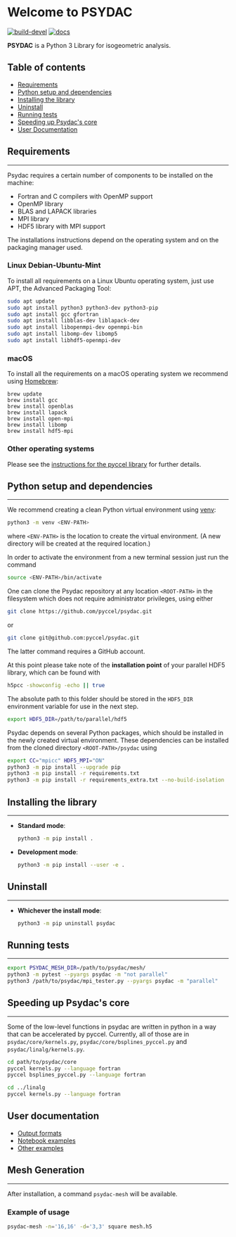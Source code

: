 # Welcome to PSYDAC

[![build-devel](https://travis-ci.com/pyccel/psydac.svg?branch=devel)](https://travis-ci.com/pyccel/psydac) [![docs](https://readthedocs.org/projects/spl/badge/?version=latest)](http://spl.readthedocs.io/en/latest/?badge=latest)

**PSYDAC** is a Python 3 Library for isogeometric analysis.

## Table of contents

-   [Requirements](#requirements)
-   [Python setup and dependencies](#python-setup-and-dependencies)
-   [Installing the library](#installing-the-library)
-   [Uninstall](#uninstall)
-   [Running tests](#running-tests)
-   [Speeding up Psydac's core](#speeding-up-psydacs-core)
-   [User Documentation](#user-documentation)

## Requirements
-----

Psydac requires a certain number of components to be installed on the machine:

- Fortran and C compilers with OpenMP support
- OpenMP library
- BLAS and LAPACK libraries
- MPI library
- HDF5 library with MPI support

The installations instructions depend on the operating system and on the packaging manager used.

### Linux Debian-Ubuntu-Mint

To install all requirements on a Linux Ubuntu operating system, just use APT, the Advanced Packaging Tool:
```sh
sudo apt update
sudo apt install python3 python3-dev python3-pip
sudo apt install gcc gfortran
sudo apt install libblas-dev liblapack-dev
sudo apt install libopenmpi-dev openmpi-bin
sudo apt install libomp-dev libomp5
sudo apt install libhdf5-openmpi-dev
```

### macOS

To install all the requirements on a macOS operating system we recommend using [Homebrew](https://brew.sh/):

```eh
brew update
brew install gcc
brew install openblas
brew install lapack
brew install open-mpi
brew install libomp
brew install hdf5-mpi
```

### Other operating systems

Please see the [instructions for the pyccel library](https://github.com/pyccel/pyccel#Requirements) for further details.


## Python setup and dependencies
-----

We recommend creating a clean Python virtual environment using [venv](https://packaging.python.org/en/latest/guides/installing-using-pip-and-virtual-environments/#creating-a-virtual-environment):
```sh
python3 -m venv <ENV-PATH>
```
where `<ENV-PATH>` is the location to create the virtual environment.
(A new directory will be created at the required location.)

In order to activate the environment from a new terminal session just run the command
```sh
source <ENV-PATH>/bin/activate
```

One can clone the Psydac repository at any location `<ROOT-PATH>` in the filesystem which does not require administrator privileges, using either
```sh
git clone https://github.com/pyccel/psydac.git
```
or
```sh
git clone git@github.com:pyccel/psydac.git
```
The latter command requires a GitHub account.

At this point please take note of the **installation point** of your parallel HDF5 library, which can be found with
```sh
h5pcc -showconfig -echo || true
```
The absolute path to this folder should be stored in the `HDF5_DIR` environment variable for use in the next step.
```sh
export HDF5_DIR=/path/to/parallel/hdf5
```

Psydac depends on several Python packages, which should be installed in the newly created virtual environment.
These dependencies can be installed from the cloned directory `<ROOT-PATH>/psydac` using
```sh
export CC="mpicc" HDF5_MPI="ON"
python3 -m pip install --upgrade pip
python3 -m pip install -r requirements.txt
python3 -m pip install -r requirements_extra.txt --no-build-isolation
```

## Installing the library
-----

*   **Standard mode**:
    ```bash
    python3 -m pip install .
    ```

*   **Development mode**:
    ```bash
    python3 -m pip install --user -e .
    ```

## Uninstall
-----
*   **Whichever the install mode**:
    ```bash
    python3 -m pip uninstall psydac
    ```

## Running tests
-----
```bash
export PSYDAC_MESH_DIR=/path/to/psydac/mesh/
python3 -m pytest --pyargs psydac -m "not parallel"
python3 /path/to/psydac/mpi_tester.py --pyargs psydac -m "parallel"
```

## Speeding up **Psydac**'s core
-----
Some of the low-level functions in psydac are written in python in a way that can be accelerated by pyccel. Currently, all of those are in `psydac/core/kernels.py`, `psydac/core/bsplines_pyccel.py` and `psydac/linalg/kernels.py`.
```bash
cd path/to/psydac/core
pyccel kernels.py --language fortran
pyccel bsplines_pyccel.py --language fortran

cd ../linalg
pyccel kernels.py --language fortran
```

## User documentation

-   [Output formats](./output.md)
-   [Notebook examples](./examples/notebooks/)
-   [Other examples](./examples/)

## Mesh Generation
-----
After installation, a command `psydac-mesh` will be available.

### Example of usage
```bash
psydac-mesh -n='16,16' -d='3,3' square mesh.h5
```
